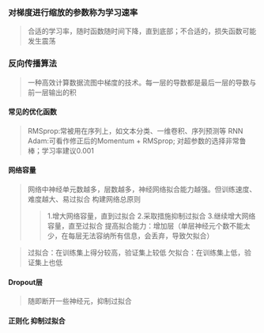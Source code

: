 ### 对梯度进行缩放的参数称为学习速率
> 合适的学习率，随时函数随时间下降，直到底部；不合适的，损失函数可能发生震荡
### 反向传播算法
> 一种高效计算数据流图中梯度的技术。每一层的导数都是最后一层的导数与前一层输出的积  

#### 常见的优化函数
> RMSprop:常被用在序列上，如文本分类、一维卷积、序列预测等  RNN
> Adam:可看作修正后的Momentum + RMSprop; 对超参数的选择非常鲁棒；学习率建议0.001

#### 网络容量
> 网络中神经单元数越多，层数越多，神经网络拟合能力越强。但训练速度、难度越大、易过拟合
> 构建网络总原则
>> 1.增大网络容量，直到过拟合
>> 2.采取措施抑制过拟合
>> 3.继续增大网络容量，直至过拟合
> 提高拟合能力：增加层（单层神经元个数不能太少，在每层无法容纳所有信息，会丢弃，导致欠拟合）

> 过拟合：在训练集上得分较高，验证集上较低
> 欠拟合：在训练集上低，验证集上也低

#### Dropout层
> 随即断开一些神经元，抑制过拟合
#### 正则化  抑制过拟合

